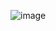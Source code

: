 ![image](https://github.com/venkatesh-reddy679/terraform_aws_ec2_s3/assets/60383183/778f9391-6c19-46c0-8ae2-c873b7e2f6f2)
